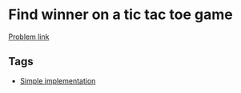 # Find winner on a tic tac toe game

[Problem link](https://leetcode.com/problems/find-winner-on-a-tic-tac-toe-game)

## Tags

* [Simple implementation](/README.md#Simple_implementation)
